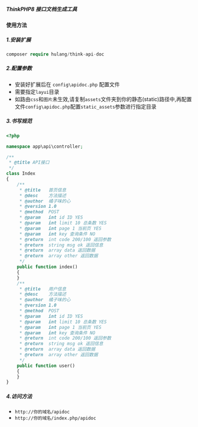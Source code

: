 ##### ThinkPHP8 接口文档生成工具

#### 使用方法

##### 1.安装扩展

```php
composer require hulang/think-api-doc
```

##### 2.配置参数

- 安装好扩展后在 `config\apidoc.php` 配置文件
- 需要指定`layui`目录
- 如路由`css`和`图片`未生效,请复制`assets`文件夹到你的静态(static)路径中,再配置文件`config\apidoc.php`配置`static_assets`参数进行指定目录

##### 3.书写规范

```php
<?php

namespace app\api\controller;

/**
 * @title API接口
 */
class Index
{
    /**
     * @title   首页信息
     * @desc    方法描述
     * @author  橘子味的心
     * @version 1.0
     * @method  POST
     * @param   int id ID YES
     * @param   int limit 10 总条数 YES
     * @param   int page 1 当前页 YES
     * @param   int key 查询条件 NO
     * @return  int code 200/100 返回参数
     * @return  string msg ok 返回信息
     * @return  array data 返回数据
     * @return  array other 返回数据
     */
    public function index()
    {
    }
    /**
     * @title   用户信息
     * @desc    方法描述
     * @author  橘子味的心
     * @version 1.0
     * @method  POST
     * @param   int id ID YES
     * @param   int limit 10 总条数 YES
     * @param   int page 1 当前页 YES
     * @param   int key 查询条件 NO
     * @return  int code 200/100 返回参数
     * @return  string msg ok 返回信息
     * @return  array data 返回数据
     * @return  array other 返回数据
     */
    public function user()
    {
    }
}
```

##### 4.访问方法

- `http://你的域名/apidoc`
- `http://你的域名/index.php/apidoc`
